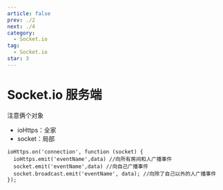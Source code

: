 ```yaml
---
article: false
prev: ./2
next: ./4
category:
  - Socket.io
tag:
  - Socket.io
star: 3
---
```


# Socket.io 服务端

<!-- more -->

注意俩个对象

- ioHttps：全家
- socket：局部

```js:no-line-numbers
ioHttps.on('connection', function (socket) {
  ioHttps.emit('eventName',data) //向所有房间和人广播事件
  socket.emit('eventName',data) //向自己广播事件
  socket.broadcast.emit('eventName', data); //向除了自己以外的人广播事件
});
```
